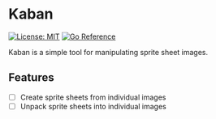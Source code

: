 # Kaban

[![License: MIT](https://img.shields.io/badge/License-MIT-brightgreen?style=flat-square)](/LICENSE)
[![Go Reference](https://pkg.go.dev/badge/github.com/aethiopicuschan/kaban.svg)](https://pkg.go.dev/github.com/aethiopicuschan/kaban)

Kaban is a simple tool for manipulating sprite sheet images.

## Features

- [ ] Create sprite sheets from individual images
- [ ] Unpack sprite sheets into individual images
